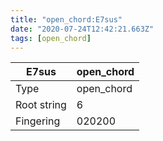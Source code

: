 ```yaml
---
title: "open_chord:E7sus"
date: "2020-07-24T12:42:21.663Z"
tags: [open_chord]
---
```


|E7sus|open_chord|
|---|---|
|Type|open_chord|
|Root string|6|
|Fingering|020200|

